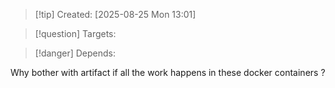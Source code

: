 
>[!tip] Created: [2025-08-25 Mon 13:01]

>[!question] Targets: 

>[!danger] Depends: 

Why bother with artifact if all the work happens in these docker containers ?

